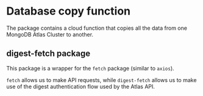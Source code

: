 # Database copy function

The package contains a cloud function that copies all the data from one MongoDB Atlas Cluster to another.

## digest-fetch package

This package is a wrapper for the `fetch` package (similar to `axios`).

`fetch` allows us to make API requests,
 while `digest-fetch` allows us to make use of the digest authentication flow used by the Atlas API.